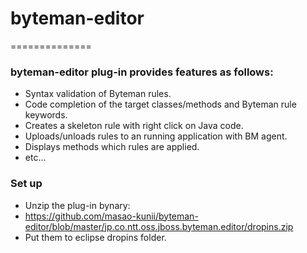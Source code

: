 # byteman-editor
==============
### byteman-editor plug-in provides features as follows:
* Syntax validation of Byteman rules.
* Code completion of the target classes/methods and Byteman rule keywords.
* Creates a skeleton rule with right click on Java code. 
* Uploads/unloads rules to an running application with BM agent.
* Displays methods which rules are applied.
* etc...

### Set up
* Unzip the plug-in bynary:
 * https://github.com/masao-kunii/byteman-editor/blob/master/jp.co.ntt.oss.jboss.byteman.editor/dropins.zip
* Put them to eclipse dropins folder.

